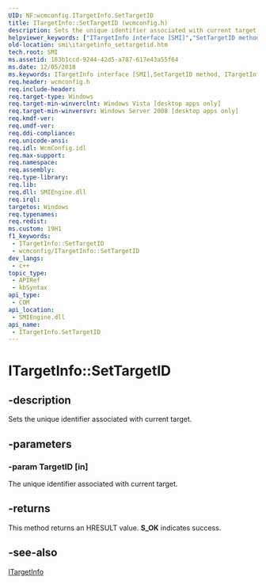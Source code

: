 ```yaml
---
UID: NF:wcmconfig.ITargetInfo.SetTargetID
title: ITargetInfo::SetTargetID (wcmconfig.h)
description: Sets the unique identifier associated with current target.
helpviewer_keywords: ["ITargetInfo interface [SMI]","SetTargetID method","ITargetInfo.SetTargetID","ITargetInfo::SetTargetID","SetTargetID","SetTargetID method [SMI]","SetTargetID method [SMI]","ITargetInfo interface","smi.itargetinfo_settargetid","wcmconfig/ITargetInfo::SetTargetID"]
old-location: smi\itargetinfo_settargetid.htm
tech.root: SMI
ms.assetid: 183b1ccd-9244-42d5-a787-617e43a55f64
ms.date: 12/05/2018
ms.keywords: ITargetInfo interface [SMI],SetTargetID method, ITargetInfo.SetTargetID, ITargetInfo::SetTargetID, SetTargetID, SetTargetID method [SMI], SetTargetID method [SMI],ITargetInfo interface, smi.itargetinfo_settargetid, wcmconfig/ITargetInfo::SetTargetID
req.header: wcmconfig.h
req.include-header: 
req.target-type: Windows
req.target-min-winverclnt: Windows Vista [desktop apps only]
req.target-min-winversvr: Windows Server 2008 [desktop apps only]
req.kmdf-ver: 
req.umdf-ver: 
req.ddi-compliance: 
req.unicode-ansi: 
req.idl: WcmConfig.idl
req.max-support: 
req.namespace: 
req.assembly: 
req.type-library: 
req.lib: 
req.dll: SMIEngine.dll
req.irql: 
targetos: Windows
req.typenames: 
req.redist: 
ms.custom: 19H1
f1_keywords:
 - ITargetInfo::SetTargetID
 - wcmconfig/ITargetInfo::SetTargetID
dev_langs:
 - c++
topic_type:
 - APIRef
 - kbSyntax
api_type:
 - COM
api_location:
 - SMIEngine.dll
api_name:
 - ITargetInfo.SetTargetID
---
```


# ITargetInfo::SetTargetID


## -description

Sets the unique identifier associated with current target.

## -parameters

### -param TargetID [in]

The unique identifier associated with current target.

## -returns

This method returns an HRESULT value. <b>S_OK</b> indicates success.

## -see-also

<a href="https://docs.microsoft.com/previous-versions/windows/desktop/api/wcmconfig/nn-wcmconfig-itargetinfo">ITargetInfo</a>

